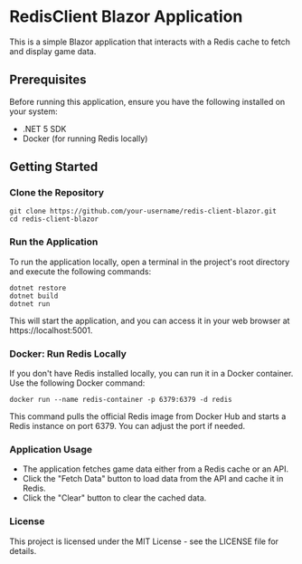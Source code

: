 # RedisClient Blazor Application

This is a simple Blazor application that interacts with a Redis cache to fetch and display game data.

## Prerequisites

Before running this application, ensure you have the following installed on your system:

- .NET 5 SDK
- Docker (for running Redis locally)

## Getting Started

### Clone the Repository
    
    git clone https://github.com/your-username/redis-client-blazor.git
    cd redis-client-blazor
    

### Run the Application

To run the application locally, open a terminal in the project's root directory and execute the following commands:

    
    dotnet restore
    dotnet build
    dotnet run
    

This will start the application, and you can access it in your web browser at https://localhost:5001.

### Docker: Run Redis Locally

If you don't have Redis installed locally, you can run it in a Docker container. Use the following Docker command:

    
    docker run --name redis-container -p 6379:6379 -d redis
    
This command pulls the official Redis image from Docker Hub and starts a Redis instance on port 6379. You can adjust the port if needed.

### Application Usage

- The application fetches game data either from a Redis cache or an API.
- Click the "Fetch Data" button to load data from the API and cache it in Redis.
- Click the "Clear" button to clear the cached data.

### License

This project is licensed under the MIT License - see the LICENSE file for details.
